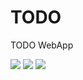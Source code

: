 # TODO
TODO WebApp
<br>

<img src="iamge/0.png"/>
<img src="iamge/1.png"/>
<img src="iamge/2.png"/>
